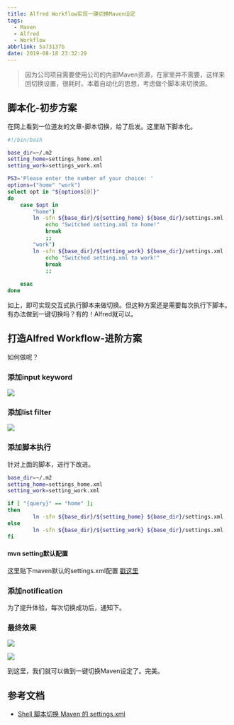```yaml
---
title: Alfred Workflow实现一键切换Maven设定
tags:
  - Maven
  - Alfred
  - Workflow
abbrlink: 5a73137b
date: 2019-08-18 23:32:29
---
```

> 因为公司项目需要使用公司的内部Maven资源，在家里并不需要，这样来回切换设置，很耗时。本着自动化的思想，考虑做个脚本来切换源。

## 脚本化-初步方案
在网上看到一位道友的文章-脚本切换，给了启发。这里贴下脚本化。

```bash
#!/bin/bash

base_dir=~/.m2
setting_home=settings_home.xml
setting_work=settings_work.xml

PS3='Please enter the number of your choice: '
options=("home" "work")
select opt in "${options[@]}"
do
    case $opt in
        "home")
        ln -sfn ${base_dir}/${setting_home} ${base_dir}/settings.xml
            echo "Switched setting.xml to home!"
            break
            ;;
        "work")
        ln -sfn ${base_dir}/${setting_work} ${base_dir}/settings.xml
            echo "Switched setting.xml to work!"
            break
            ;;
  
    esac
done
```
如上，即可实现交互式执行脚本来做切换。但这种方案还是需要每次执行下脚本。
有办法做到一键切换吗？有的！Alfred就可以。

## 打造Alfred Workflow-进阶方案

如何做呢？

###  添加input keyword

![](https://static.1991421.cn/2019-08-18-153917.png)

###  添加list filter

![](https://static.1991421.cn/2019-08-18-154603.png)

###   添加脚本执行

针对上面的脚本，进行下改进。

```bash
base_dir=~/.m2
setting_home=settings_home.xml
setting_work=setting_work.xml

if [ "{query}" == "home" ];
then
        ln -sfn ${base_dir}/${setting_home} ${base_dir}/settings.xml
else
        ln -sfn ${base_dir}/${setting_work} ${base_dir}/settings.xml
fi
```
#### mvn setting默认配置
这里贴下maven默认的settings.xml配置
[戳这里](https://gist.github.com/alanhg/3f52e12a45eb09778d569cb9b26d058d)

### 添加notification
为了提升体验，每次切换成功后，通知下。

### 最终效果

![](https://static.1991421.cn/2019-08-18-155747.png)

![](https://static.1991421.cn/2019-08-18-154741.png)

到这里，我们就可以做到一键切换Maven设定了。完美。

## 参考文档
- [Shell 脚本切换 Maven 的 settings.xml](https://windmt.com/2018/04/13/swith-maven-settings/)

